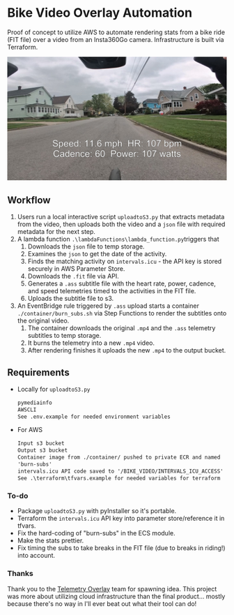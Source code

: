 # Bike Video Overlay Automation
Proof of concept to utilize AWS to automate rendering stats from a bike ride (FIT file) over a video from an Insta360Go camera. Infrastructure is built via Terraform.

![It might be ugly but it works!](/images/sample_image.jpg)

## Workflow
1. Users run a local interactive script <code>uploadtoS3.py</code> that extracts metadata from the video, then uploads both the video and a <code>json</code> file with required metadata for the next step.
2. A lambda function <code>.\lambdaFunctions\lambda_function.py</code>triggers that
    1. Downloads the <code>json</code> file to temp storage.
    2. Examines the <code>json</code> to get the date of the activity.
    3. Finds the matching activity on <code>intervals.icu</code> - the API key is stored securely in AWS Parameter Store.
    4. Downloads the <code>.fit</code> file via API.
    5. Generates a <code>.ass</code> subtitle file with the heart rate, power, cadence, and speed telemetries timed to the activities in the FIT file.
    6. Uploads the subtitle file to s3.
3. An EventBridge rule triggered by <code>.ass</code> upload starts a container <code>./container/burn_subs.sh</code> via Step Functions to render the subtitles onto the original video.
    1. The container downloads the original <code>.mp4</code> and the <code>.ass</code> telemetry subtitles to temp storage.
    2. It burns the telemetry into a new <code>.mp4</code> video.
    3. After rendering finishes it uploads the new <code>.mp4</code> to the output bucket.

## Requirements
- Locally for <code>uploadtoS3.py</code>
  ```
  pymediainfo
  AWSCLI
  See .env.example for needed environment variables
  ```


- For AWS
  ```
  Input s3 bucket
  Output s3 bucket
  Container image from ./container/ pushed to private ECR and named 'burn-subs'
  intervals.icu API code saved to '/BIKE_VIDEO/INTERVALS_ICU_ACCESS'
  See .\terraform\tfvars.example for needed variables for terraform
  ```


### To-do
- Package <code>uploadtoS3.py</code> with pyInstaller so it's portable.
- Terraform the <code>intervals.icu</code> API key into parameter store/reference it in tfvars.
- Fix the hard-coding of "burn-subs" in the ECS module.
- Make the stats prettier.
- Fix timing the subs to take breaks in the FIT file (due to breaks in riding!) into account.

### Thanks
Thank you to the [Telemetry Overlay](https://goprotelemetryextractor.com/) team for spawning idea. This project was more about utilizing cloud infrastructure than the final product... mostly because there's no way in I'll ever beat out what their tool can do!
